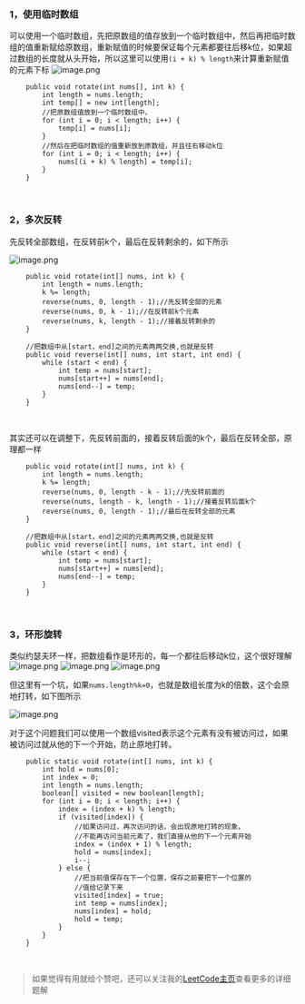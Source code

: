 
### 1，使用临时数组

可以使用一个临时数组，先把原数组的值存放到一个临时数组中，然后再把临时数组的值重新赋给原数组，重新赋值的时候要保证每个元素都要往后移k位，如果超过数组的长度就从头开始，所以这里可以使用```(i + k) % length```来计算重新赋值的元素下标
![image.png](https://pic.leetcode-cn.com/1610068849-iinvCs-image.png)



```
    public void rotate(int nums[], int k) {
        int length = nums.length;
        int temp[] = new int[length];
        //把原数组值放到一个临时数组中，
        for (int i = 0; i < length; i++) {
            temp[i] = nums[i];
        }
        //然后在把临时数组的值重新放到原数组，并且往右移动k位
        for (int i = 0; i < length; i++) {
            nums[(i + k) % length] = temp[i];
        }
    }
```

<br>

### 2，多次反转
先反转全部数组，在反转前k个，最后在反转剩余的，如下所示

![image.png](https://pic.leetcode-cn.com/1610072480-yiAYFw-image.png)

```
    public void rotate(int[] nums, int k) {
        int length = nums.length;
        k %= length;
        reverse(nums, 0, length - 1);//先反转全部的元素
        reverse(nums, 0, k - 1);//在反转前k个元素
        reverse(nums, k, length - 1);//接着反转剩余的
    }

    //把数组中从[start，end]之间的元素两两交换,也就是反转
    public void reverse(int[] nums, int start, int end) {
        while (start < end) {
            int temp = nums[start];
            nums[start++] = nums[end];
            nums[end--] = temp;
        }
    }
```
<br>

其实还可以在调整下，先反转前面的，接着反转后面的k个，最后在反转全部，原理都一样

```
    public void rotate(int[] nums, int k) {
        int length = nums.length;
        k %= length;
        reverse(nums, 0, length - k - 1);//先反转前面的
        reverse(nums, length - k, length - 1);//接着反转后面k个
        reverse(nums, 0, length - 1);//最后在反转全部的元素
    }

    //把数组中从[start，end]之间的元素两两交换,也就是反转
    public void reverse(int[] nums, int start, int end) {
        while (start < end) {
            int temp = nums[start];
            nums[start++] = nums[end];
            nums[end--] = temp;
        }
    }
```

<br>

### 3，环形旋转
类似约瑟夫环一样，把数组看作是环形的，每一个都往后移动k位，这个很好理解
![image.png](https://pic.leetcode-cn.com/1610074370-FCoknu-image.png)
![image.png](https://pic.leetcode-cn.com/1610074381-kyhghn-image.png)
![image.png](https://pic.leetcode-cn.com/1610074389-JbBnZF-image.png)


但这里有一个坑，如果```nums.length%k=0```，也就是数组长度为k的倍数，这个会原地打转，如下图所示

![image.png](https://pic.leetcode-cn.com/1610074663-JRcbFv-image.png)

对于这个问题我们可以使用一个数组visited表示这个元素有没有被访问过，如果被访问过就从他的下一个开始，防止原地打转。


```
    public static void rotate(int[] nums, int k) {
        int hold = nums[0];
        int index = 0;
        int length = nums.length;
        boolean[] visited = new boolean[length];
        for (int i = 0; i < length; i++) {
            index = (index + k) % length;
            if (visited[index]) {
                //如果访问过，再次访问的话，会出现原地打转的现象，
                //不能再访问当前元素了，我们直接从他的下一个元素开始
                index = (index + 1) % length;
                hold = nums[index];
                i--;
            } else {
                //把当前值保存在下一个位置，保存之前要把下一个位置的
                //值给记录下来
                visited[index] = true;
                int temp = nums[index];
                nums[index] = hold;
                hold = temp;
            }
        }
    }
```


<br>

>如果觉得有用就给个赞吧，还可以关注我的[LeetCode主页](https://leetcode-cn.com/u/sdwwld/)查看更多的详细题解
